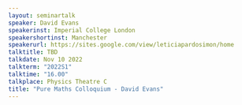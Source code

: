 ```yaml
---
layout: seminartalk
speaker: David Evans
speakerinst: Imperial College London
speakershortinst: Manchester
speakerurl: https://sites.google.com/view/leticiapardosimon/home
talktitle: TBD
talkdate: Nov 10 2022
talkterm: "2022S1"
talktime: "16.00"
talkplace: Physics Theatre C
title: "Pure Maths Colloquium - David Evans"
---
```


